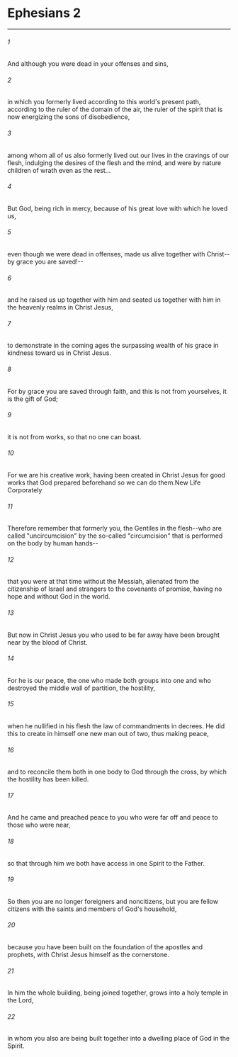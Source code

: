 # Ephesians 2
***



###### 1 
And although you were dead in your offenses and sins, 

###### 2 
in which you formerly lived according to this world's present path, according to the ruler of the domain of the air, the ruler of the spirit that is now energizing the sons of disobedience, 

###### 3 
among whom all of us also formerly lived out our lives in the cravings of our flesh, indulging the desires of the flesh and the mind, and were by nature children of wrath even as the rest… 

###### 4 
But God, being rich in mercy, because of his great love with which he loved us, 

###### 5 
even though we were dead in offenses, made us alive together with Christ--by grace you are saved!-- 

###### 6 
and he raised us up together with him and seated us together with him in the heavenly realms in Christ Jesus, 

###### 7 
to demonstrate in the coming ages the surpassing wealth of his grace in kindness toward us in Christ Jesus. 

###### 8 
For by grace you are saved through faith, and this is not from yourselves, it is the gift of God; 

###### 9 
it is not from works, so that no one can boast. 

###### 10 
For we are his creative work, having been created in Christ Jesus for good works that God prepared beforehand so we can do them.New Life Corporately 

###### 11 
Therefore remember that formerly you, the Gentiles in the flesh--who are called "uncircumcision" by the so-called "circumcision" that is performed on the body by human hands-- 

###### 12 
that you were at that time without the Messiah, alienated from the citizenship of Israel and strangers to the covenants of promise, having no hope and without God in the world. 

###### 13 
But now in Christ Jesus you who used to be far away have been brought near by the blood of Christ. 

###### 14 
For he is our peace, the one who made both groups into one and who destroyed the middle wall of partition, the hostility, 

###### 15 
when he nullified in his flesh the law of commandments in decrees. He did this to create in himself one new man out of two, thus making peace, 

###### 16 
and to reconcile them both in one body to God through the cross, by which the hostility has been killed. 

###### 17 
And he came and preached peace to you who were far off and peace to those who were near, 

###### 18 
so that through him we both have access in one Spirit to the Father. 

###### 19 
So then you are no longer foreigners and noncitizens, but you are fellow citizens with the saints and members of God's household, 

###### 20 
because you have been built on the foundation of the apostles and prophets, with Christ Jesus himself as the cornerstone. 

###### 21 
In him the whole building, being joined together, grows into a holy temple in the Lord, 

###### 22 
in whom you also are being built together into a dwelling place of God in the Spirit.
